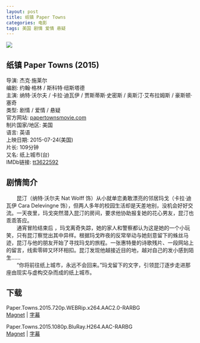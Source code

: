 ```yaml
---
layout: post
title: 纸镇 Paper Towns
categories: 电影
tags: 美国 剧情 爱情 悬疑
---
```


[![](http://i1.piimg.com/b0e8809fbaa9f8a6t.jpg)](http://i1.piimg.com/b0e8809fbaa9f8a6.jpg)

## 纸镇 Paper Towns (2015)
导演: 杰克·施莱尔  
编剧: 约翰·格林 / 斯科特·纽斯塔德  
主演: 纳特·沃尔夫 / 卡拉·迪瓦伊 / 贾斯蒂斯·史密斯 / 奥斯汀·艾布拉姆斯 / 豪斯顿·塞奇  
类型: 剧情 / 爱情 / 悬疑  
官方网站: [papertownsmovie.com](http://papertownsmovie.com/)  
制片国家/地区: 美国  
语言: 英语  
上映日期: 2015-07-24(美国)  
片长: 109分钟  
又名: 纸上城市(台)  
IMDb链接: [tt3622592](http://www.imdb.com/title/tt3622592)

## 剧情简介
　　昆汀（纳特·沃尔夫 Nat Wolff 饰）从小就单恋勇敢漂亮的邻居玛戈（卡拉·迪瓦伊 Cara Delevingne 饰），但两人多年的校园生活却是天差地别，没机会好好交流。一天夜里，玛戈突然潜入昆汀的房间，要求他协助报复她的花心男友，昆汀也乖乖答应。  
　　通宵冒险结束后 ，玛戈离奇失踪，她的家人和警察都认为这是她的一个小玩笑，只有昆汀察觉出其中异样。根据玛戈昨夜的反常举动与她刻意留下的蛛丝马迹，昆汀与他的朋友开始了寻找玛戈的旅程。一张惠特曼的诗歌残片、一段网站上的留言，线索零碎又环环相扣。昆汀发现他越接近目的地，越对自己的发小感到陌生……  
　　“你将前往纸上城市，永远不会回来。”玛戈留下的文字，引领昆汀逐步走进那座由现实与虚构交杂而成的纸上城市。

## 下载
Paper.Towns.2015.720p.WEBRip.x264.AAC2.0-RARBG  
[Magnet](magnet:?xt=urn:btih:DE86208FF5FCA6AC610E5007F55B5ACBD58553FA) | [字幕](http://7xqm73.com1.z0.glb.clouddn.com/2015%2FPaper.Towns.2015.720p.WEBRip.x264.AAC2.0-RARBG.zip)

Paper.Towns.2015.1080p.BluRay.H264.AAC-RARBG  
[Magnet](magnet:?xt=urn:btih:77DBBD569DBEC3A9882B10370BB996EE39AE5E2B) | [字幕](http://7xqm73.com1.z0.glb.clouddn.com/2015%2FPaper.Towns.2015.1080p.BluRay.H264.AAC-RARBG.zip)
